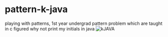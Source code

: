# pattern-k-java
playing with patterns, 
1st year undergrad pattern problem which are taught in c
figured why not print my initials in java
![kJAVA](https://user-images.githubusercontent.com/110462331/227705338-5c949e54-130d-47da-83eb-dddbfb205a49.png)
